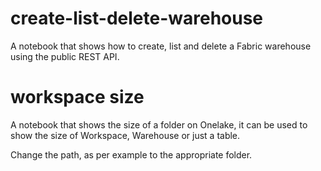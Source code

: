 # create-list-delete-warehouse

A notebook that shows how to create, list and delete a Fabric warehouse using the public REST API.

# workspace size

A notebook that shows the size of a folder on Onelake, it can be used to show the size of Workspace, Warehouse or just a table.

Change the path, as per example to the appropriate folder.
